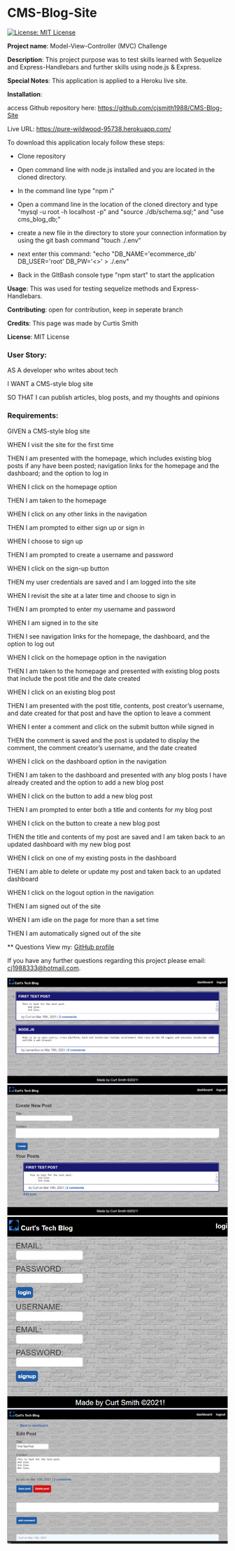 # CMS-Blog-Site
[![License: MIT License](https://img.shields.io/badge/License-MIT-brightgreen.svg)](https://choosealicense.com/licenses/mit/)
 
**Project name**: Model-View-Controller (MVC) Challenge

**Description**: This project purpose was to test skills learned with Sequelize and Express-Handlebars and further skills using node.js & Express.

**Special Notes**: This application is applied to a Heroku live site.

**Installation**: 	

access Github repository here: https://github.com/cjsmith1988/CMS-Blog-Site

Live URL: https://pure-wildwood-95738.herokuapp.com/

To download this application localy follow these steps:

- Clone repository

- Open command line with node.js installed and you are located in the cloned directory.

- In the command line type "npm i"

- Open a command line in the location of the cloned directory and type "mysql -u root -h localhost -p" and "source ./db/schema.sql;" and "use cms_blog_db;"

- create a new file in the directory to store your connection information by using the git bash command "touch ./.env"

- next enter this command: "echo "DB_NAME='ecommerce_db'
DB_USER='root'
DB_PW='<<your mySQL password>>' > ./.env"

- Back in the GItBash console type "npm start" to start the application

**Usage**: This was used for testing sequelize methods and Express-Handlebars.

**Contributing**: open for contribution, keep in seperate branch

**Credits**: This page was made by Curtis Smith

**License**: MIT License

### User Story:

AS A developer who writes about tech

I WANT a CMS-style blog site

SO THAT I can publish articles, blog posts, and my thoughts and opinions

### Requirements:

GIVEN a CMS-style blog site

WHEN I visit the site for the first time

THEN I am presented with the homepage, which includes existing blog posts if any have been posted; navigation links for the homepage and the dashboard; and the option to log in

WHEN I click on the homepage option

THEN I am taken to the homepage

WHEN I click on any other links in the navigation

THEN I am prompted to either sign up or sign in

WHEN I choose to sign up

THEN I am prompted to create a username and password

WHEN I click on the sign-up button

THEN my user credentials are saved and I am logged into the site

WHEN I revisit the site at a later time and choose to sign in

THEN I am prompted to enter my username and password

WHEN I am signed in to the site

THEN I see navigation links for the homepage, the dashboard, and the option to log out

WHEN I click on the homepage option in the navigation

THEN I am taken to the homepage and presented with existing blog posts that include the post title and the date created

WHEN I click on an existing blog post

THEN I am presented with the post title, contents, post creator’s username, and date created for that post and have the option to leave a comment

WHEN I enter a comment and click on the submit button while signed in

THEN the comment is saved and the post is updated to display the comment, the comment creator’s username, and the date created

WHEN I click on the dashboard option in the navigation

THEN I am taken to the dashboard and presented with any blog posts I have already created and the option to add a new blog post

WHEN I click on the button to add a new blog post

THEN I am prompted to enter both a title and contents for my blog post

WHEN I click on the button to create a new blog post

THEN the title and contents of my post are saved and I am taken back to an updated dashboard with my new blog post

WHEN I click on one of my existing posts in the dashboard

THEN I am able to delete or update my post and taken back to an updated dashboard

WHEN I click on the logout option in the navigation

THEN I am signed out of the site

WHEN I am idle on the page for more than a set time

THEN I am automatically signed out of the site 

** Questions
  View my: [GitHub profile](https://www.github.com/cjsmith1988)

  If you have any further questions regarding this project please email: [cj1988333@hotmail.com](mailto:cj1988333@hotmail.com?subject=[Question]CMS-Blog-Site).

![Homepage view](https://github.com/cjsmith1988/CMS-Blog-Site/blob/main/public/images/HomeScreenCap.PNG?raw=true)
![Dashboard view](https://github.com/cjsmith1988/CMS-Blog-Site/blob/main/public/images/DashboardScreenCap.PNG?raw=true)
![Login view](https://github.com/cjsmith1988/CMS-Blog-Site/blob/main/public/images/LoginScreenCap.PNG?raw=true)
![Login view](https://github.com/cjsmith1988/CMS-Blog-Site/blob/main/public/images/EditPostScreenCap.PNG?raw=true)


